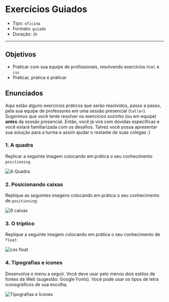 # Exercícios Guiados

* Tipo: `oficina`
* Formato: `guiado`
* Duração: `2h`

***

## Objetivos

* Praticar com sua equipe de profissionais, resolvendo exercícios `html` e `css`
* Praticar, pratica e praticar

## Enunciados

Aqui estão alguns exercícios práticos que serão resolvidos, passo a passo, pela
sua equipe de professores em uma sessão presencial \(`taller`\). Sugerimos que
você tente resolver os exercícios sozinho \(ou em equipe\) **antes** da sessão
presencial. Então, você já virá com dúvidas específicas e você estará
familiarizada com os desafios. Talvez você possa apresentar sua solução para a
turma e assim ajudar o restante de suas colegas :\)

### 1. A quadra

Replicar a seguinte imagem colocando em prática o seu conhecimento
`positioning`.

![A Quadra](https://fotos.subefotos.com/c8aebc7059f194f164e0c9c3f63421e6o.png)

### 2. Posicionando caixas

Replique as seguintes imagens colocando em prática o seu conhecimento de
`positioning`:

![6 caixas](https://fotos.subefotos.com/c0a08756744f401530d3eb8bb58c36e3o.png)

### 3. O tríptico

Replique a seguinte imagem colocando em prática o seu conhecimento de `float`:

![css float](https://fotos.subefotos.com/320e77be1fc814d1a92edbc43cb59caco.png)

### 4. Tipografias e ícones

Desenvolva o menu a seguir. Você deve usar pelo menos dois estilos de fontes da
Web \(sugestão: Google Fonts\). Você pode usar os tipos de letra iconográficos
de sua escolha.

![Tipografias e
Ícones](https://github.com/Laboratoria/curricula-js/blob/632783f957accef3442934c87cecd254a202f2db/03-interactive-site/00-html-and-css/09-guided-exercises/img-tipo.png?raw=true)